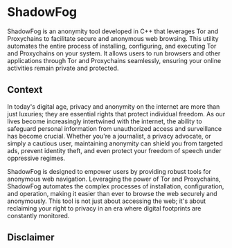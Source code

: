 # ShadowFog
ShadowFog is an anonymity tool developed in C++ that leverages Tor and Proxychains to facilitate secure and anonymous web browsing. This utility automates the entire process of installing, configuring, and executing Tor and Proxychains on your system. It allows users to run browsers and other applications through Tor and Proxychains seamlessly, ensuring your online activities remain private and protected.

## Context

In today's digital age, privacy and anonymity on the internet are more than just luxuries; they are essential rights that protect individual freedom. As our lives become increasingly intertwined with the internet, the ability to safeguard personal information from unauthorized access and surveillance has become crucial. Whether you're a journalist, a privacy advocate, or simply a cautious user, maintaining anonymity can shield you from targeted ads, prevent identity theft, and even protect your freedom of speech under oppressive regimes.

ShadowFog is designed to empower users by providing robust tools for anonymous web navigation. Leveraging the power of Tor and Proxychains, ShadowFog automates the complex processes of installation, configuration, and operation, making it easier than ever to browse the web securely and anonymously. This tool is not just about accessing the web; it's about reclaiming your right to privacy in an era where digital footprints are constantly monitored.

## Disclaimer
